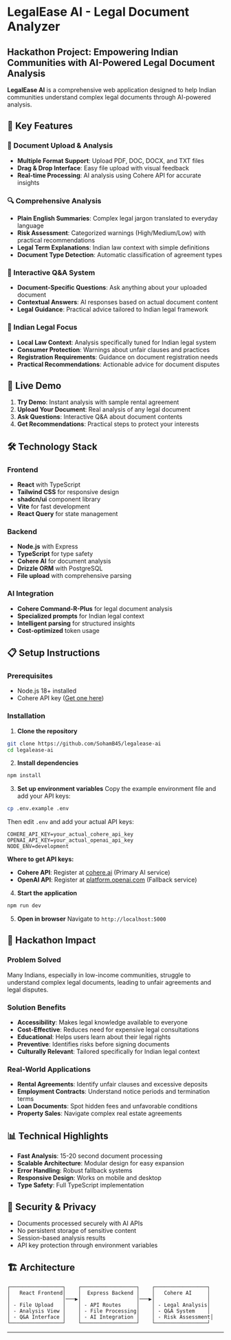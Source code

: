 # LegalEase AI - Legal Document Analyzer

##  Hackathon Project: Empowering Indian Communities with AI-Powered Legal Document Analysis

**LegalEase AI** is a comprehensive web application designed to help Indian communities understand complex legal documents through AI-powered analysis. 

## 🌟 Key Features

### 📄 Document Upload & Analysis
- **Multiple Format Support**: Upload PDF, DOC, DOCX, and TXT files
- **Drag & Drop Interface**: Easy file upload with visual feedback
- **Real-time Processing**: AI analysis using Cohere API for accurate insights

### 🔍 Comprehensive Analysis
- **Plain English Summaries**: Complex legal jargon translated to everyday language
- **Risk Assessment**: Categorized warnings (High/Medium/Low) with practical recommendations
- **Legal Term Explanations**: Indian law context with simple definitions
- **Document Type Detection**: Automatic classification of agreement types

### 💬 Interactive Q&A System
- **Document-Specific Questions**: Ask anything about your uploaded document
- **Contextual Answers**: AI responses based on actual document content
- **Legal Guidance**: Practical advice tailored to Indian legal framework

### 🎯 Indian Legal Focus
- **Local Law Context**: Analysis specifically tuned for Indian legal system
- **Consumer Protection**: Warnings about unfair clauses and practices
- **Registration Requirements**: Guidance on document registration needs
- **Practical Recommendations**: Actionable advice for document disputes

## 🚀 Live Demo

1. **Try Demo**: Instant analysis with sample rental agreement
2. **Upload Your Document**: Real analysis of any legal document
3. **Ask Questions**: Interactive Q&A about document contents
4. **Get Recommendations**: Practical steps to protect your interests

## 🛠️ Technology Stack

### Frontend
- **React** with TypeScript
- **Tailwind CSS** for responsive design
- **shadcn/ui** component library
- **Vite** for fast development
- **React Query** for state management

### Backend
- **Node.js** with Express
- **TypeScript** for type safety
- **Cohere AI** for document analysis
- **Drizzle ORM** with PostgreSQL
- **File upload** with comprehensive parsing

### AI Integration
- **Cohere Command-R-Plus** for legal document analysis
- **Specialized prompts** for Indian legal context
- **Intelligent parsing** for structured insights
- **Cost-optimized** token usage

## 📋 Setup Instructions

### Prerequisites
- Node.js 18+ installed
- Cohere API key ([Get one here](https://cohere.ai))

### Installation

1. **Clone the repository**
```bash
git clone https://github.com/SohamB45/legalease-ai
cd legalease-ai
```

2. **Install dependencies**
```bash
npm install
```

3. **Set up environment variables**
Copy the example environment file and add your API keys:
```bash
cp .env.example .env
```

Then edit `.env` and add your actual API keys:
```env
COHERE_API_KEY=your_actual_cohere_api_key
OPENAI_API_KEY=your_actual_openai_api_key
NODE_ENV=development
```

**Where to get API keys:**
- **Cohere API**: Register at [cohere.ai](https://cohere.ai) (Primary AI service)
- **OpenAI API**: Register at [platform.openai.com](https://platform.openai.com) (Fallback service)

4. **Start the application**
```bash
npm run dev
```

5. **Open in browser**
Navigate to `http://localhost:5000`

## 🎯 Hackathon Impact

### Problem Solved
Many Indians, especially in low-income communities, struggle to understand complex legal documents, leading to unfair agreements and legal disputes.

### Solution Benefits
- **Accessibility**: Makes legal knowledge available to everyone
- **Cost-Effective**: Reduces need for expensive legal consultations
- **Educational**: Helps users learn about their legal rights
- **Preventive**: Identifies risks before signing documents
- **Culturally Relevant**: Tailored specifically for Indian legal context

### Real-World Applications
- **Rental Agreements**: Identify unfair clauses and excessive deposits
- **Employment Contracts**: Understand notice periods and termination terms
- **Loan Documents**: Spot hidden fees and unfavorable conditions
- **Property Sales**: Navigate complex real estate agreements

## 📊 Technical Highlights

- **Fast Analysis**: 15-20 second document processing
- **Scalable Architecture**: Modular design for easy expansion
- **Error Handling**: Robust fallback systems
- **Responsive Design**: Works on mobile and desktop
- **Type Safety**: Full TypeScript implementation

## 🔐 Security & Privacy

- Documents processed securely with AI APIs
- No persistent storage of sensitive content
- Session-based analysis results
- API key protection through environment variables

## 🏗️ Architecture

```
┌─────────────────┐    ┌──────────────────┐    ┌─────────────────┐
│   React Frontend│    │  Express Backend │    │   Cohere AI     │
│                 │───▶│                  │───▶│                 │
│ - File Upload   │    │ - API Routes     │    │ - Legal Analysis│
│ - Analysis View │    │ - File Processing│    │ - Q&A System    │
│ - Q&A Interface │    │ - AI Integration │    │ - Risk Assessment│
└─────────────────┘    └──────────────────┘    └─────────────────┘
```



---
